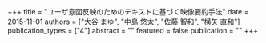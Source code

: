 +++
title = "ユーザ意図反映のためのテキストに基づく映像要約手法"
date = 2015-11-01
authors = ["大谷 まゆ", "中島 悠太", "佐藤 智和", "横矢 直和"]
publication_types = ["4"]
abstract = ""
featured = false
publication = ""
+++

